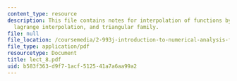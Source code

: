 ```yaml
---
content_type: resource
description: This file contains notes for interpolation of functions by polynomials,
  lagrange interpolation, and triangular family.
file: null
file_location: /coursemedia/2-993j-introduction-to-numerical-analysis-for-engineering-13-002j-spring-2005/b583f363d9f71acf512541a7a6aa99a2_lect_8.pdf
file_type: application/pdf
resourcetype: Document
title: lect_8.pdf
uid: b583f363-d9f7-1acf-5125-41a7a6aa99a2
---
```


